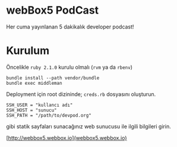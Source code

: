 # webBox5 PodCast

Her cuma yayınlanan 5 dakikalık developer podcast!

# Kurulum

Öncelikle `ruby 2.1.0` kurulu olmalı (`rvm` ya da `rbenv`)

    bundle install --path vendor/bundle
    bundle exec middleman

Deployment için root dizininde; `creds.rb` dosyasını oluşturun.

    SSH_USER = "kullancı adı"
    SSH_HOST = "sunucu"
    SSH_PATH = "/path/to/devpod.org"

gibi statik sayfaları sunacağınız web sunucusu ile ilgili bilgileri girin.

[http://webbox5.webbox.io](webbox5.webbox.io)
